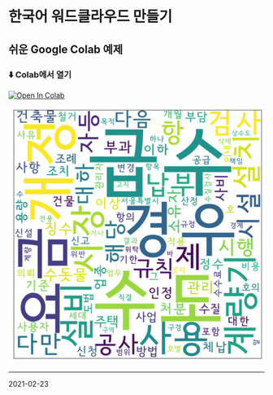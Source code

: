 # 한국어 워드클라우드 만들기 
## 쉬운 Google Colab 예제


### ⬇️ Colab에서 열기 
[![Open In Colab](https://colab.research.google.com/assets/colab-badge.svg)](https://colab.research.google.com/github/jaekookang/Korean-WordCloud/blob/master/kor_wordcloud_2021-03-05.ipynb)

![cloud](https://raw.githubusercontent.com/jaekookang/Korean-WordCloud/master/img/cloud.png)

---

2021-02-23